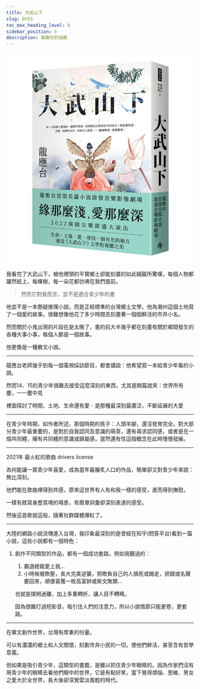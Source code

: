 ```yaml
---
title: 大武山下
slug: DYSS
toc_max_heading_level: 6
sidebar_position: 5
description: 謝謝你的指教
---
```

![](./static/大武山下.png)

我看完了大武山下，被他裡頭的平實鄉土卻能刻畫的如此細膩所驚嘆，每個人物都躍然紙上，每棵樹，每一朵花都彷彿在我們面前。
> 然而它對我而言，並不是適合青少年的書

他並不是一本懸疑推理小說，而是正經標準的台灣鄉土文學，他為潮州這個土地寫了一個愛的故事。很難想像他花了多少時間去刻畫著一個個鮮活的市井小名。

然而關於小鬼出現的片段在是太晚了，書的前大半幾乎都在刻畫有關於鄉間發生的各種大事小事，每個人都是一個故事。

他更像是一種散文小說。

---

龍應台老師幾乎到每一個電視採訪節目，都會講說：他希望寫一本給青少年看的小說。

然而14、15的青少年很難去接受這麼深刻的東西，尤其是開篇就來：世界所有塵，一一塵中見

裡面探討了時間、土地、生命還有愛 - 是那種最深刻最廣泛，不斷延展的大愛

---

在青少年時期，如作者所述，那個時期的孩子：人頭羊腳，還沒發育完全。對大部分青少年最重要的，是對於自我認同及意識的萌芽，還有尋求認同感，或者是在一個共同體，擁有共同體的意識或歸屬感，當然還有性這個概念在此時慢慢發展。

---

2021年 最火紅的歌曲 drivers license

為何能讓一眾青少年喜愛，成為當年最膾炙人口的作品，簡單卻又對青少年來說：無比深刻。

他們能在歌曲裡得到共感，原來這世界有人有和我一樣的感受，進而得到撫慰。

一樣有敘寫身歷其境的場景，有簡單詞彙卻深刻表達的感受。

然後這首歌就這般，隨著社群媒體爆紅了。

---

大陸的網路小說流傳進入台灣，我印象最深刻的是曾經在知乎(問答平台)看到一篇小說，這些小說都有一個特色：

1. 創作不同類型的作品，都有一個成功套路，例如我聽過的：
    1. 霸道總裁愛上我…
    2. 小時候被欺壓，長大完美逆襲，把欺負自己的人搞死或踢走，把錢或名聲要回來，順便喜獲一枚高富帥或斯文敗類…
    
    也就是撲朔迷離，加上多重轉折，讓人目不轉睛。
    
    因為很難打過短影音，吸引住人們的注意力，所以小說情節只能更卷，更套路。
    

---

在華文創作世界，台灣有厚重的份量。

可以有濃濃的鄉土和人文關懷，刻劃市井小民的一切，使他們鮮活，甚至含有哲學意義。

但如果是吸引青少年，這類型的書籍，是難以抓住青少年眼睛的。因為作家們沒有用青少年的眼睛去看他們眼中的世界，它是有點好笑，當下覺得煩惱、思維、男女之愛大於全世界，長大後卻深覺雲淡風輕的時代。
